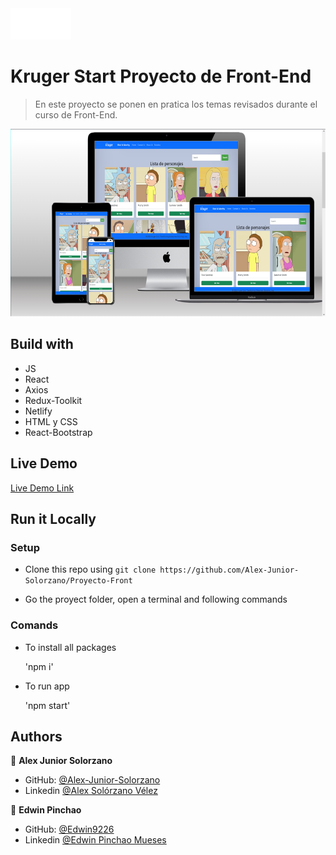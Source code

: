 <img src='./src/images/logo2.png' height='50px'>

# Kruger Start Proyecto de Front-End


 > En este proyecto se ponen en pratica los temas revisados durante el curso de Front-End.

<img src='./src/images/123.png' height='300px'>


## Build with 

 - JS
 - React
 - Axios
 - Redux-Toolkit
 - Netlify
 - HTML y CSS
 - React-Bootstrap


## Live Demo


 [Live Demo Link](https://zippy-granita-c83af5.netlify.app)

## Run it Locally


 ### Setup
 
  - Clone this repo using `git clone https://github.com/Alex-Junior-Solorzano/Proyecto-Front`

  - Go the proyect folder, open a terminal and following commands

 ### Comands


  - To install all packages

    'npm i'

  - To run app

    'npm start'


## Authors

 👤 **Alex Junior Solorzano**

 - GitHub: [@Alex-Junior-Solorzano](https://github.com/Alex-Junior-Solorzano)
 - Linkedin [@Alex Solórzano Vélez](https://www.linkedin.com/in/alex-solórzano-vélez/)

 👤 **Edwin Pinchao**

 - GitHub: [@Edwin9226](https://github.com/Edwin9226)
 - Linkedin [@Edwin Pinchao Mueses](https://www.linkedin.com/in/edwin-pinchao-mueses-951130175/)
